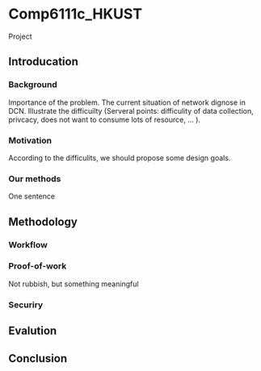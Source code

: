 # Comp6111c_HKUST
Project

## Introducation

### Background 
Importance of the problem.
The current situation of network dignose in DCN. Illustrate the difficuilty (Serveral points: difficulity of data collection, privcacy, does not want to consume lots of resource, ... ).

### Motivation
According to the difficulits, we should propose some design goals.

### Our methods
One sentence

## Methodology

### Workflow

### Proof-of-work
Not rubbish, but something meaningful

### Securiry 

## Evalution

## Conclusion
